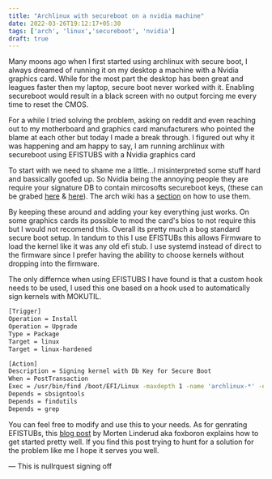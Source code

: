 ```yaml
---
title: "Archlinux with secureboot on a nvidia machine"
date: 2022-03-26T19:12:17+05:30
tags: ['arch', 'linux','secureboot', 'nvidia']
draft: true
---
```


Many moons ago when I first started using archlinux with secure boot, I always dreamed of running it on my desktop a machine with a Nvidia graphics card. While for the most part the desktop has been great and leagues faster then my laptop, secure boot never worked with it. Enabling secureboot would result in a black screen with no output forcing me every time to reset the CMOS.

For a while I tried solving the problem, asking on reddit and even reaching out to my motherboard and graphics card manufacturers who pointed the blame at each other but today I made a break through. I figured out why it was happening and am happy to say, I am running archlinux with secureboot using EFISTUBS with a Nvidia graphics card

To start with we need to shame me a little...I misinterpreted some stuff hard and bassically goofed up. So Nvidia being the annoying people they are require your signature DB to contain mircosofts secureboot keys, (these can be grabed [here](https://www.microsoft.com/pkiops/certs/MicWinProPCA2011_2011-10-19.crt) & [here](https://www.microsoft.com/pkiops/certs/MicCorUEFCA2011_2011-06-27.crt)). The arch wiki has a [section](https://wiki.archlinux.org/title/Unified_Extensible_Firmware_Interface/Secure_Boot#Microsoft_Windows) on how to use them. 

By keeping these around and adding your key everything just works. On some graphics cards its possible to mod the card's bios to not require this but I would not recomend this. Overall its pretty much a bog standard secure boot setup. In tandum to this I use EFISTUBs this allows Firmware to load the kernel like it was any old efi stub. I use systemd instead of direct to the firmware since I prefer having the ability to choose kernels without dropping into the firmware.

The only differnce when using EFISTUBS I have found is that a custom hook needs to be used, I used this one based on a hook used to automatically sign kernels with MOKUTIL.

```bash
[Trigger]
Operation = Install
Operation = Upgrade
Type = Package
Target = linux
Target = linux-hardened

[Action]
Description = Signing kernel with Db Key for Secure Boot
When = PostTransaction
Exec = /usr/bin/find /boot/EFI/Linux -maxdepth 1 -name 'archlinux-*' -exec /usr/bin/sh -c 'if ! /usr/bin/sbverify --list {} 2>/dev/null | /usr/bin/grep -q "signature certificates"; then /usr/bin/sbsign --key /etc/secureboot/DB.key --cert /etc/secureboot/DB.crt --output {} {}; fi' ;
Depends = sbsigntools
Depends = findutils
Depends = grep
```
You can feel free to modify and use this to your needs. As for genrating EFISTUBs, this [blog post](https://linderud.dev/blog/mkinitcpio-v31-and-uefi-stubs/) by Morten Linderud aka foxboron explains how to get started pretty well. If you find this post trying to hunt for a solution for the problem like me I hope it serves you well.

— This is nullrquest signing off